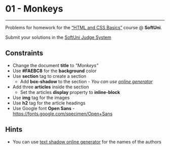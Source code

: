 ﻿# 01 - Monkeys
------
Problems for homework for the [“HTML and CSS Basics”](#) course @ **SoftUni**.

Submit your solutions in
the [SoftUni Judge System](https://judge.softuni.bg/Contests/#!/List/ByCategory/165/HTML-and-CSS)

## Constraints

* Change the document **title** to *"Monkeys"*
* Use **#FAEBC8** for the **background** color
* Use **section** tag to create a section
    * Add **box-shadow** to the section - *You can
      use [online generator](https://html-css-js.com/css/generator/box-shadow/)*
* Add three **articles** inside the section
    * Set the articles **display** property to **inline-block**
* Use **img** tag for the images
* Use **h2** tag for the article headings
* Use Google font **Open Sans** - https://fonts.google.com/specimen/Open+Sans

## Hints

* You can use [text shadow online generator](https://css3gen.com/text-shadow/) for the names of the authors






